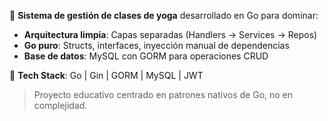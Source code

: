 🚀 **Sistema de gestión de clases de yoga** desarrollado en Go para dominar:

- **Arquitectura limpia**: Capas separadas (Handlers → Services → Repos)
- **Go puro**: Structs, interfaces, inyección manual de dependencias
- **Base de datos**: MySQL con GORM para operaciones CRUD

🔧 **Tech Stack**: Go | Gin | GORM | MySQL | JWT

> Proyecto educativo centrado en patrones nativos de Go, no en complejidad.
